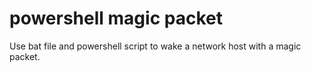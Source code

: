 # powershell magic packet
 

Use bat file and powershell script to wake a network host with a magic packet.